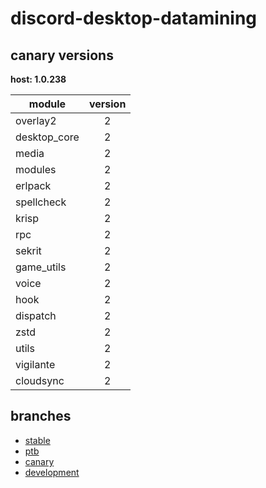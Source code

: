 # discord-desktop-datamining

## canary versions

**host: 1.0.238**

| module | version |
| ------ | :-----: |
| overlay2 | 2 |
| desktop_core | 2 |
| media | 2 |
| modules | 2 |
| erlpack | 2 |
| spellcheck | 2 |
| krisp | 2 |
| rpc | 2 |
| sekrit | 2 |
| game_utils | 2 |
| voice | 2 |
| hook | 2 |
| dispatch | 2 |
| zstd | 2 |
| utils | 2 |
| vigilante | 2 |
| cloudsync | 2 |

## branches

- [stable](https://github.com/OpenAsar/discord-desktop-datamining/tree/stable)
- [ptb](https://github.com/OpenAsar/discord-desktop-datamining/tree/ptb)
- [canary](https://github.com/OpenAsar/discord-desktop-datamining/tree/canary)
- [development](https://github.com/OpenAsar/discord-desktop-datamining/tree/development)